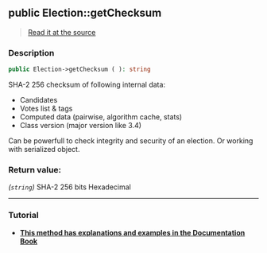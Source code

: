 ## public Election::getChecksum

> [Read it at the source](https://github.com/julien-boudry/Condorcet/blob/master/src/Election.php#L210)

### Description    

```php
public Election->getChecksum ( ): string
```

SHA-2 256 checksum of following internal data:
* Candidates
* Votes list & tags
* Computed data (pairwise, algorithm cache, stats)
* Class version (major version like 3.4)

Can be powerfull to check integrity and security of an election. Or working with serialized object.
    

### Return value:   

*(```string```)* SHA-2 256 bits Hexadecimal


---------------------------------------

### Tutorial

* **[This method has explanations and examples in the Documentation Book](https://www.condorcet.io#/3.AsPhpLibrary/7.GoFurther/CryptographicChecksum)**    
